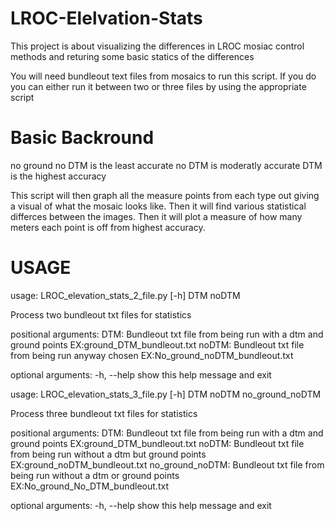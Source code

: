 # LROC-Elelvation-Stats
This project is about visualizing the differences in LROC mosiac control methods and returing some basic statics of the differences

You will need bundleout text files from mosaics to run this script. If you do you can either run it between two or three files by using the appropriate script

# Basic Backround 

no ground no DTM is the least accurate 
no DTM is moderatly accurate 
DTM is the highest accuracy 

This script will then graph all the measure points from each type out giving a visual of what the mosaic looks like. 
Then it will find various statistical differces between the images.
Then it will plot a measure of how many meters each point is off from highest accuracy.

# USAGE
usage: LROC_elevation_stats_2_file.py [-h] DTM noDTM

Process two bundleout txt files for statistics

positional arguments:
  DTM:         Bundleout txt file from being run with a dtm and ground points
              EX:ground_DTM_bundleout.txt
  noDTM:       Bundleout txt file from being run anyway chosen
              EX:No_ground_noDTM_bundleout.txt

optional arguments:
  -h, --help  show this help message and exit
  

usage: LROC_elevation_stats_3_file.py [-h] DTM noDTM no_ground_noDTM

Process three bundleout txt files for statistics

positional arguments:
  DTM:              Bundleout txt file from being run with a dtm and ground
                   points EX:ground_DTM_bundleout.txt
  noDTM:            Bundleout txt file from being run without a dtm but ground
                   points EX:ground_noDTM_bundleout.txt
  no_ground_noDTM:  Bundleout txt file from being run without a dtm or ground
                   points EX:No_ground_No_DTM_bundleout.txt

optional arguments:
  -h, --help       show this help message and exit

